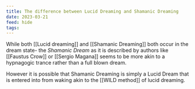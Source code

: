 ```yaml
---
title: The difference between Lucid Dreaming and Shamanic Dreaming
date: 2023-03-21
feed: hide
tags:
---
```


While both [[Lucid dreaming]] and [[Shamanic Dreaming]] both occur in the dream state- the *Shamanic Dream* as it is described by authors like [[Faustus Crow]] or [[Sergio Magana]] seems to be more akin to a hypnagogic trance rather than a full blown dream. 

However it is possible that Shamanic Dreaming is simply a Lucid Dream that is entered into from waking akin to the [[WILD method]] of lucid dreaming.